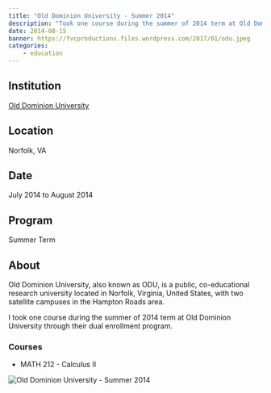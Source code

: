 ```yaml
---
title: "Old Dominion University - Summer 2014"
description: "Took one course during the summer of 2014 term at Old Dominion University tthrough their dual enrollment program."
date: 2014-08-15
banner: https://fvcproductions.files.wordpress.com/2017/01/odu.jpeg
categories:
    - education
---
```


## Institution

[Old Dominion University](https://odu.edu "Old Dominion University")

## Location

Norfolk, VA

## Date

July 2014 to August 2014

## Program

Summer Term

## About

Old Dominion University, also known as ODU, is a public, co-educational research university located in Norfolk, Virginia, United States, with two satellite campuses in the Hampton Roads area.

I took one course during the summer of 2014 term at Old Dominion University through their dual enrollment program.

### Courses

* MATH 212 - Calculus II

![Old Dominion University - Summer 2014](https://fvcproductions.files.wordpress.com/2017/01/odu.jpeg)

